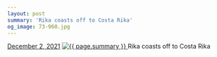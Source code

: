 ```yaml
---
layout: post
summary: 'Rika coasts off to Costa Rika'
og_image: 73-960.jpg
---
```


<p>
  <time>
    <a href="/73">December 2, 2021</a>
  </time>
  <a href="/73">
    <img src="{{ site.assets_url }}/73-480.jpg" srcset="{{ site.assets_url }}/73-240.jpg 240w, {{ site.assets_url }}/73-480.jpg 480w, {{ site.assets_url }}/73-720.jpg 720w, {{ site.assets_url }}/73-960.jpg 960w" sizes="(min-width: 700px) 50vw, calc(100vw - 2rem)" alt="{{ page.summary }}" />
  </a>
  <span>Rika coasts off to Costa Rika</span>
</p>
